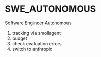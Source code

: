 # SWE_AUTONOMOUS
Software Engineer Autonomous


1. tracking via smollagent
2. budget
3. check evaluation errors
4. switch to anthropic

